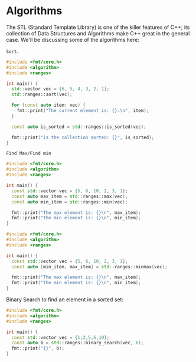 # Algorithms

The STL (Standard Template Library) is one of the killer features of C++; its collection of Data Structures and Algorithms make C++ great in the general case. We'll be discussing some of the algorithms here:

`Sort`.

```cpp
#include <fmt/core.h>
#include <algorithm>
#include <ranges>

int main() {
  std::vector vec = {6, 5, 4, 3, 2, 1};
  std::ranges::sort(vec);

  for (const auto item: vec) {
    fmt::print("The current element is: {}.\n", item);
  }

  const auto is_sorted = std::ranges::is_sorted(vec);

  fmt::print("is the collection sorted: {}", is_sorted);
}
```

`Find Max/Find min`

```cpp
#include <fmt/core.h>
#include <algorithm>
#include <ranges>

int main() {
  const std::vector vec = {5, 6, 10, 2, 3, 1};
  const auto max_item = std::ranges::max(vec);
  const auto min_item = std::ranges::min(vec);

  fmt::print("The max element is: {}\n", max_item);
  fmt::print("The min element is: {}\n", min_item);
}
```

```cpp
#include <fmt/core.h>
#include <algorithm>
#include <ranges>

int main() {
  const std::vector vec = {5, 6, 10, 2, 3, 1};
  const auto [min_item, max_item] = std::ranges::minmax(vec);

  fmt::print("The max element is: {}\n", max_item);
  fmt::print("The min element is: {}\n", min_item);
}
```

Binary Search to find an element in a sorted set:

```cpp
#include <fmt/core.h>
#include <algorithm>
#include <ranges>

int main() {
  const std::vector vec = {1,2,5,6,10};
  const auto b = std::ranges::binary_search(vec, 6);
  fmt::print("{}", b);
}
```
